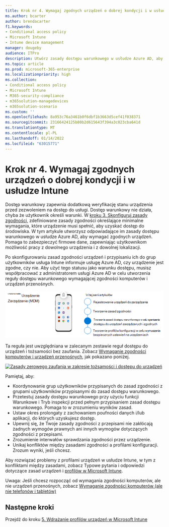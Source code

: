 ```yaml
---
title: Krok nr 4. Wymagaj zgodnych urządzeń o dobrej kondycji i w usłudze Intune
ms.author: bcarter
author: brendacarter
f1.keywords:
- Conditional access policy
- Microsoft Intune
- Intune device management
manager: dougeby
audience: ITPro
description: Utwórz zasady dostępu warunkowego w usłudze Azure AD, aby wymagać zgodnych urządzeń, co zapewnia bezpieczeństwo danych firmowych, gdy użytkownicy pracują z dowolnego urządzenia w dowolnej lokalizacji.
ms.topic: article
ms.prod: microsoft-365-enterprise
ms.localizationpriority: high
ms.collection:
- Conditional access policy
- Microsoft Intune
- M365-security-compliance
- m365solution-managedevices
- m365solution-scenario
ms.custom: ''
ms.openlocfilehash: 8a953c76a3461b0f6dbf1b3663d5cef41f038371
ms.sourcegitcommit: 23166424125b80b2d615643f394a3c023cba641d
ms.translationtype: MT
ms.contentlocale: pl-PL
ms.lasthandoff: 01/14/2022
ms.locfileid: "63015771"
---
```

# <a name="step-4-require-healthy-and-compliant-devices-with-intune"></a>Krok nr 4. Wymagaj zgodnych urządzeń o dobrej kondycji i w usłudze Intune

Dostęp warunkowy zapewnia dodatkową weryfikację stanu urządzenia przed zezwoleniem na dostęp do usługi. Dostęp warunkowy nie działa, chyba że użytkownik określi warunki. W [kroku 3. Skonfiguruj zasady zgodności,](manage-devices-with-intune-compliance-policies.md) zdefiniowane zasady zgodności określające minimalne wymagania, które urządzenie musi spełnić, aby uzyskać dostęp do środowiska. W tym artykule utworzysz odpowiadające im zasady dostępu warunkowego w usłudze Azure AD, aby wymagać zgodnych urządzeń. Pomaga to zabezpieczyć firmowe dane, zapewniając użytkownikom możliwość pracy z dowolnego urządzenia i z dowolnej lokalizacji.

Po skonfigurowaniu zasad zgodności urządzeń i przypisaniu ich do grup użytkowników usługa Intune informuje usługę Azure AD, czy urządzenie jest zgodne, czy nie. Aby użyć tego statusu jako warunku dostępu, musisz współpracować z administratorem usługi Azure AD w celu utworzenia reguły dostępu warunkowego wymagającej zgodności komputerów i urządzeń przenośnych.


![Procedura zarządzania urządzeniami](../media/devices/intune-mdm-step-3.png#lightbox)

Ta reguła jest uwzględniana w zalecanym zestawie reguł dostępu do urządzeń i tożsamości bez zaufania. Zobacz [Wymaganie zgodności komputerów i urządzeń przenośnych](../security/office-365-security/identity-access-policies.md#require-compliant-pcs-and-mobile-devices), jak pokazano poniżej.


[![Zasady zerowego zaufania w zakresie tożsamości i dostępu do urządzeń](../media/devices/identity-device-require-compliance.png#lightbox)](https://github.com/MicrosoftDocs/microsoft-365-docs/raw/public/microsoft-365/media/devices/identity-device-require-compliance.png)



Pamiętaj, aby:
- Koordynowanie grup użytkowników przypisanych do zasad zgodności z grupami użytkowników przypisanymi do zasad dostępu warunkowego.
- Przetestuj zasady dostępu warunkowego przy użyciu funkcji Warunkowe i Tryb inspekcji przed pełnym przypisaniem zasad dostępu warunkowego. Pomaga to w zrozumieniu wyników zasad.
- Ustaw okres prolongaty z zachowaniem poufności danych i/lub aplikacji, do których uzyskujesz dostęp. 
- Upewnij się, że Twoje zasady zgodności z przepisami nie zakłócają żadnych wymogów prawnych ani innych wymogów dotyczących zgodności z przepisami. 
- Zrozumienie interwałów sprawdzania zgodności przez urządzenie.
- Unikaj konfliktów między zasadami zgodności a profilami konfiguracji. Zrozum wyniki, jeśli chcesz.

Aby rozwiązać problemy z profilami urządzeń w usłudze Intune, w tym z konfliktami między zasadami, zobacz Typowe pytania i odpowiedzi dotyczące zasad urządzeń i [profilów w Microsoft Intune](/mem/intune/configuration/device-profile-troubleshoot).

Uwaga: Jeśli chcesz rozpocząć od wymagania zgodności komputerów, ale nie urządzeń przenośnych, zobacz [Wymaganie zgodności komputerów (ale nie telefonów i tabletów)](../security/office-365-security/identity-access-policies.md) 

## <a name="next-steps"></a>Następne kroki

Przejdź do kroku [5. Wdrażanie profilów urządzeń w Microsoft Intune](manage-devices-with-intune-configuration-profiles.md)
